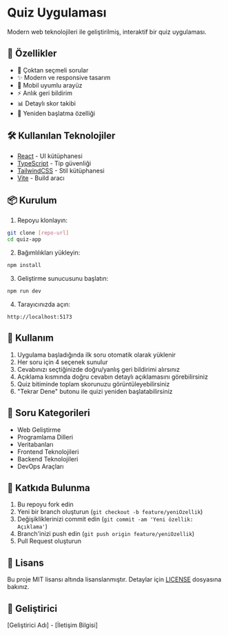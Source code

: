 # Quiz Uygulaması

Modern web teknolojileri ile geliştirilmiş, interaktif bir quiz uygulaması.

## 🚀 Özellikler

- 🎯 Çoktan seçmeli sorular
- ✨ Modern ve responsive tasarım
- 📱 Mobil uyumlu arayüz
- ⚡ Anlık geri bildirim
- 📊 Detaylı skor takibi
- 🔄 Yeniden başlatma özelliği

## 🛠️ Kullanılan Teknolojiler

- [React](https://reactjs.org/) - UI kütüphanesi
- [TypeScript](https://www.typescriptlang.org/) - Tip güvenliği
- [TailwindCSS](https://tailwindcss.com/) - Stil kütüphanesi
- [Vite](https://vitejs.dev/) - Build aracı

## 📦 Kurulum

1. Repoyu klonlayın:
```bash
git clone [repo-url]
cd quiz-app
```

2. Bağımlılıkları yükleyin:
```bash
npm install
```

3. Geliştirme sunucusunu başlatın:
```bash
npm run dev
```

4. Tarayıcınızda açın:
```
http://localhost:5173
```

## 📝 Kullanım

1. Uygulama başladığında ilk soru otomatik olarak yüklenir
2. Her soru için 4 seçenek sunulur
3. Cevabınızı seçtiğinizde doğru/yanlış geri bildirimi alırsınız
4. Açıklama kısmında doğru cevabın detaylı açıklamasını görebilirsiniz
5. Quiz bitiminde toplam skorunuzu görüntüleyebilirsiniz
6. "Tekrar Dene" butonu ile quizi yeniden başlatabilirsiniz

## 🎯 Soru Kategorileri

- Web Geliştirme
- Programlama Dilleri
- Veritabanları
- Frontend Teknolojileri
- Backend Teknolojileri
- DevOps Araçları

## 🤝 Katkıda Bulunma

1. Bu repoyu fork edin
2. Yeni bir branch oluşturun (`git checkout -b feature/yeniOzellik`)
3. Değişikliklerinizi commit edin (`git commit -am 'Yeni özellik: Açıklama'`)
4. Branch'inizi push edin (`git push origin feature/yeniOzellik`)
5. Pull Request oluşturun

## 📄 Lisans

Bu proje MIT lisansı altında lisanslanmıştır. Detaylar için [LICENSE](LICENSE) dosyasına bakınız.

## 👥 Geliştirici

[Geliştirici Adı] - [İletişim Bilgisi]

